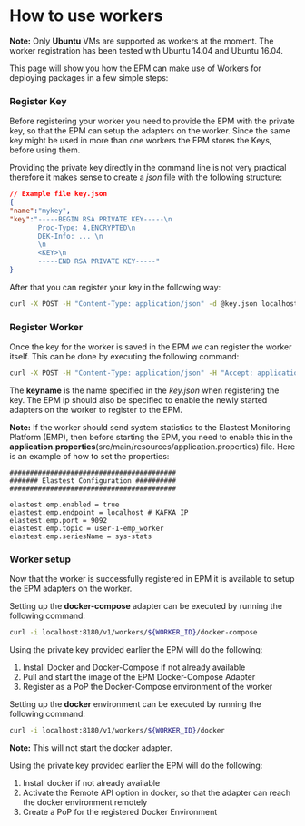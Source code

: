 # How to use workers

**Note:** Only **Ubuntu** VMs are supported as workers at the moment. The worker registration has been tested with
 Ubuntu 14.04 and Ubuntu 16.04. 
 
This page will show you how the EPM can make use of Workers for deploying packages in a few simple steps:

### Register Key 

Before registering your worker you need to provide the EPM with the private key, so that the EPM can setup the adapters on the worker. 
Since the same key might be used in more than one workers the EPM stores the Keys, before using them. 

Providing the private key directly in the command line is not very practical therefore it makes sense to create a *json* file
with the following structure:

```json
// Example file key.json
{
"name":"mykey", 
"key":"-----BEGIN RSA PRIVATE KEY-----\n
       Proc-Type: 4,ENCRYPTED\n
       DEK-Info: ... \n
       \n
       <KEY>\n
       -----END RSA PRIVATE KEY-----"
}

```

After that you can register your key in the following way:

```bash
curl -X POST -H "Content-Type: application/json" -d @key.json localhost:8180/v1/keys
```

### Register Worker

Once the key for the worker is saved in the EPM we can register the worker itself. This can be done by executing the following command:

```bash
curl -X POST -H "Content-Type: application/json" -H "Accept: application/json" -d '{"ip":"$WORKER_IP","user":"ubuntu","passphrase":"","epmIp":"$EPM_IP","password":"","keyname":"mykey"}' localhost:8180/v1/workers
```

The **keyname** is the name specified in the *key.json* when registering the key. The EPM ip should also be specified to enable the 
newly started adapters on the worker to register to the EPM. 

**Note:** If the worker should send system statistics to the Elastest Monitoring Platform (EMP), then before starting the 
EPM, you need to enable this in the **application.properties**(src/main/resources/application.properties) file.
 Here is an example of how to set the properties:

```properties
#########################################
####### Elastest Configuration ##########
#########################################

elastest.emp.enabled = true
elastest.emp.endpoint = localhost # KAFKA IP
elastest.emp.port = 9092
elastest.emp.topic = user-1-emp_worker
elastest.emp.seriesName = sys-stats
```

### Worker setup

Now that the worker is successfully registered in EPM it is available to setup the EPM adapters on the worker. 

Setting up the **docker-compose** adapter can be executed by running the following command:

```bash
curl -i localhost:8180/v1/workers/${WORKER_ID}/docker-compose
```

Using the private key provided earlier the EPM will do the following:
1) Install Docker and Docker-Compose if not already available
2) Pull and start the image of the EPM Docker-Compose Adapter
3) Register as a PoP the Docker-Compose environment of the worker

Setting up the **docker** environment can be executed by running the following command:

```bash
curl -i localhost:8180/v1/workers/${WORKER_ID}/docker
```

**Note:** This will not start the docker adapter. 

Using the private key provided earlier the EPM will do the following:
1) Install docker if not already available
2) Activate the Remote API option in docker, so that the adapter can reach the docker environment remotely
3) Create a PoP for the registered Docker Environment